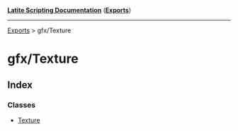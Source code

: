 [**Latite Scripting Documentation**](../README.md) ([**Exports**](../exports.md))

---

[Exports](../exports.md) > gfx/Texture

# gfx/Texture

## Index

### Classes

- [Texture](classes/class.Texture.md)
